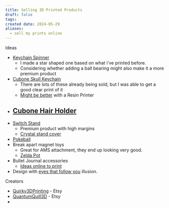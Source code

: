 ```yaml
---
title: Selling 3D Printed Products
draft: false
tags: 
created date: 2024-05-29
aliases:
  - sell my prints online
---
```

Ideas
- [Keychain Spinner](https://www.etsy.com/search?q=keychain%20spinner&ref=search_bar)
	- I made a star shaped one based on what i've printed before.
	- Considering whether adding a ball bearing might also make it a more premium product
- [Cubone Skull Keychain](https://www.etsy.com/search?q=cubone%20keychain&ref=search_bar)
	- There are lots of these already being sold, but I was able to get a good clear print of it
	- [Might be better](https://www.etsy.com/listing/816807780/cubone-skull-keychain-gift-for-pokemon?ga_order=most_relevant&ga_search_type=all&ga_view_type=gallery&ga_search_query=cubone+keychain&ref=sr_gallery-1-1&content_source=c1acd9c7f5f08d5c6f2ba957eb1a8d04f33cb550%253A816807780&search_preloaded_img=1&organic_search_click=1) with a Resin Printer
- [Cubone Hair Holder](https://www.etsy.com/search?q=cubone%20hair%20holder&ref=search_bar)
	- 
- [Switch Stand](https://www.etsy.com/search?q=switch%20stand&ref=search_bar)
	- Premium product with high margins
	- [Crystal stand cover](https://www.etsy.com/listing/1367623182/crystal-switch-dock?ga_order=most_relevant&ga_search_type=all&ga_view_type=gallery&ga_search_query=switch+stand&ref=sr_gallery-1-38&pro=1&bes=1&content_source=d3aff182e2ba2a5b8601bd166fdc131711f8d10b%253A1367623182&organic_search_click=1)
- [Pokeball](https://www.etsy.com/listing/1590236724/love-ball-pokemon-poke-ball-3d-printed?ga_order=most_relevant&ga_search_type=all&ga_view_type=gallery&ga_search_query=switch+stand&ref=sr_gallery-1-47&frs=1&bes=1&sts=1&content_source=9d46450fa5ec2673665917efa09b542d683412fb%253A1590236724&search_preloaded_img=1&organic_search_click=1)
- Break apart magnet toys
	- Great for AMS attachment, they end up looking very good.
	- [Zelda Pot](https://www.etsy.com/listing/1671767547/zelda-breakable-pot-with-rupees?ga_order=most_relevant&ga_search_type=all&ga_view_type=gallery&ga_search_query=switch+stand&ref=sr_gallery-1-41&frs=1&pop=1&content_source=50b6b22975d3ba21cf78ead4f1f96539dfc7a687%253A1671767547&search_preloaded_img=1&organic_search_click=1)
- Bullet Journal accessories
	- [Ideas online to print](https://www.yeggi.com/q/bullet+journal/)
- Design with [eyes that follow you](https://cults3d.com/en/search?q=illusion+eye) illusion.

Creators
- [Quirky3DPrinting](https://www.etsy.com/shop/Quirky3DPrinting?ref=shop-header-name&listing_id=1486732087&from_page=listing) - Etsy
- [QuantumQuill3D](https://www.etsy.com/shop/QuantumQuill3D?ref=l2-about-shopname&from_page=listing) - Etsy
- 